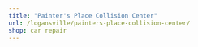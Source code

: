 ```yaml
---
title: "Painter's Place Collision Center"
url: /logansville/painters-place-collision-center/
shop: car repair
---
```

